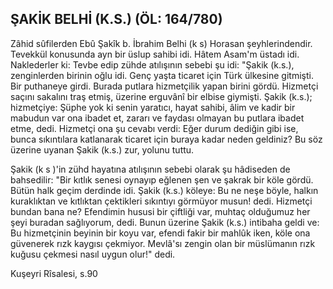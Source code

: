## ŞAKİK BELHİ (K.S.) (ÖL: 164/780)

Zâhid sûfilerden Ebû Şakîk b. İbrahim Belhi (k s) Horasan şeyhlerindendir. Tevekkül konu­sunda ayn bir üslup sahibi idi. Hâtem Asam'm üs­tadı idi. Naklederler ki: Tevbe edip zühde atılışı­nın sebebi şu idi: "Şakik (k.s.), zenginlerden biri­nin oğlu idi. Genç yaşta ticaret için Türk ülkesine gitmişti. Bir puthaneye girdi. Burada putlara hiz­metçilik yapan birini gördü. Hizmetçi saçını saka­lını traş etmiş, üzerine erguvânî bir elbise giymişti. Şakik (k.s.); hizmetçiye: Şüphe yok ki senin ya­ratıcı, hayat sahibi, âlim ve kadir bir mabudun var ona ibadet et, zararı ve faydası olmayan bu putlara ibadet etme, dedi. Hizmetçi ona şu cevabı verdi: Eğer durum dediğin gibi ise, bunca sıkıntı­lara katlanarak ticaret için buraya kadar neden geldiniz? Bu söz üzerine uyanan Şakik (k.s.) zur, yolunu tuttu.

Şakik (k s )'in zühd hayatına atılışının sebebi olarak şu hâdiseden de bahsedilir: "Bir kıtlık sene­si oynayıp eğlenen şen ve şakrak bir köle gördü. Bütün halk geçim derdinde idi. Şakik (k.s.) köleye: Bu ne neşe böyle, halkın kuraklıktan ve kıtlıktan çektikleri sıkıntıyı görmüyor musun! dedi. Hizmetçi bundan bana ne? Efendimin hususi bir çiftliği var, muhtaç olduğumuz her şeyi buradan sağlı­yorum, dedi. Bunun üzerine Şakik (k.s.) intibaha geldi ve: Bu hizmetçinin beyinin bir koyu var, efendi fakir bir mahlûk iken, köle ona güvenerek rızk kaygısı çekmiyor. Mevlâ'sı zengin olan bir müslümanın rızk kuğusu çekmesi nasıl uygun olur!" dedi.

Kuşeyri Rîsalesi, s.90
